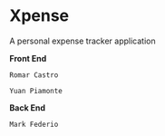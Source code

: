 # Xpense
A personal expense tracker application



**Front End**
```
Romar Castro 

Yuan Piamonte 
```

**Back End**
```
Mark Federio
```
